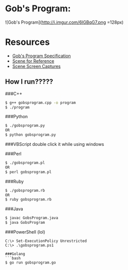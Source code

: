 Gob's Program:
===========

![Gob's Program](http://i.imgur.com/6IGBqG7.png =128px)

# Resources
* [Gob's Program Specification](https://github.com/jabberzac/gobsprogram/wiki/Gob's-Program-Specification)
* [Scene for Reference](http://www.youtube.com/watch?v=JbnjusltDHk)
* [Scene Screen Captures](http://imgur.com/a/aGu4j)

## How I run?????
###C++
```bash
$ g++ gobsprogram.cpp -o program
$ ./program
```
###Python
```bash
$ ./gobsprogram.py
OR
$ python gobsprogram.py
```
###VBScript
double click it while using windows

###Perl
```bash
$ ./gobsprogram.pl
OR
$ perl gobsprogram.pl
```

###Ruby
```bash
$ ./gobsprogram.rb
OR
$ ruby gobsprogram.rb
```

###Java
```bash
$ javac GobsProgram.java
$ java GobsProgram
```

###PowerShell (lol)
```posh
C:\> Set-ExecutionPolicy Unrestricted
C:\> .\gobsprogram.ps1

###Golang
```bash
$ go run gobsprogram.go

